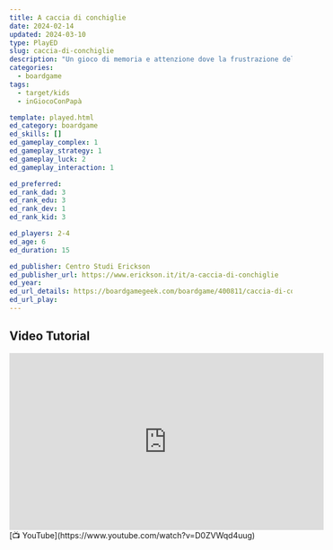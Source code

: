 ```yaml
---
title: A caccia di conchiglie
date: 2024-02-14
updated: 2024-03-10
type: PlayED
slug: caccia-di-conchiglie
description: "Un gioco di memoria e attenzione dove la frustrazione del mancato abbinamento è sostituita dalla divertente incertezza di quale sarà la conseguenza dell’errore pur continuando a premiare la giusta condotta. Un gioco veloce, divertente e stimolante per tutta la famiglia!"
categories:
  - boardgame
tags:
  - target/kids
  - inGiocoConPapà

template: played.html
ed_category: boardgame
ed_skills: []
ed_gameplay_complex: 1
ed_gameplay_strategy: 1
ed_gameplay_luck: 2
ed_gameplay_interaction: 1

ed_preferred: 
ed_rank_dad: 3
ed_rank_edu: 3
ed_rank_dev: 1
ed_rank_kid: 3

ed_players: 2-4
ed_age: 6
ed_duration: 15

ed_publisher: Centro Studi Erickson
ed_publisher_url: https://www.erickson.it/it/a-caccia-di-conchiglie
ed_year: 
ed_url_details: https://boardgamegeek.com/boardgame/400811/caccia-di-conchiglie
ed_url_play: 
---
```


## Video Tutorial

<iframe width="560" height="315" src="https://www.youtube-nocookie.com/embed/D0ZVWqd4uug?si=5p2zDA1RU9vx5GQK" title="YouTube video player" frameborder="0" allow="accelerometer; autoplay; clipboard-write; encrypted-media; gyroscope; picture-in-picture; web-share" allowfullscreen></iframe>
[📺 YouTube](https://www.youtube.com/watch?v=D0ZVWqd4uug)
